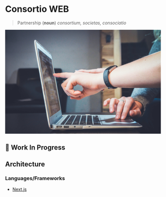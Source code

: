 # Consortio WEB

> Partnership (**noun**) *consortium, societas, consociatio*

![Connected](docs/connected.jpg)

## :construction: Work In Progress

## Architecture

### Languages/Frameworks

- [Next.js](https://nextjs.org/)

